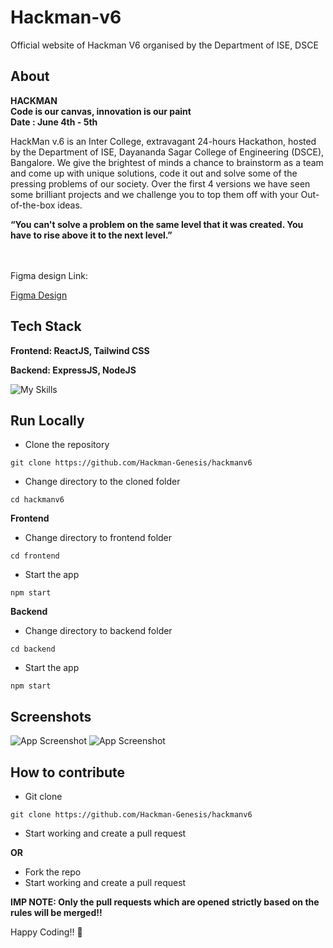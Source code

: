 # Hackman-v6
Official website of Hackman V6 organised by the Department of ISE, DSCE


## About

**HACKMAN** <br />
**Code is our canvas, innovation is our paint** <br />
**Date : June 4th - 5th**



HackMan v.6 is an Inter College, extravagant 24-hours Hackathon, hosted by the Department of ISE, Dayananda Sagar College of Engineering (DSCE), Bangalore. We give the brightest of minds a chance to brainstorm as a team and come up with unique solutions, code it out and solve some of the pressing problems of our society. Over the first 4 versions we have seen some brilliant projects and we challenge you to top them off with your Out-of-the-box ideas. 


**“You can't solve a problem on the same level that it was created. You have to rise above it to the next level.”**


<br />
<br />
Figma design Link:



[Figma Design](https://www.figma.com/file/z8EBSrm4Bzq4yxo4kl2qgq/Hackman?node-id=0-1&t=Qp0KRI9xJ4rUTgf1-0)


## Tech Stack

**Frontend: ReactJS, Tailwind CSS**


**Backend: ExpressJS, NodeJS**

![My Skills](https://skills.thijs.gg/icons?i=react,tailwind,nodejs,express)



## Run Locally

- Clone the repository
```
git clone https://github.com/Hackman-Genesis/hackmanv6
```

- Change directory to the cloned folder

```
cd hackmanv6
```


**Frontend**

- Change directory to frontend folder
```
cd frontend
```

- Start the app
```
npm start
```


**Backend**

- Change directory to backend folder
```
cd backend
```

- Start the app
```
npm start
```


## Screenshots 

![App Screenshot](https://github.com/Janesh7/hackmanv6/blob/main/frontend/src/assets/images/ss1.png?raw=true)
![App Screenshot](https://github.com/Janesh7/hackmanv6/blob/main/frontend/src/assets/images/ss2.png?raw=true)


## How to contribute

- Git clone
```
git clone https://github.com/Hackman-Genesis/hackmanv6
```

- Start working and create a pull request 

**OR**

- Fork the repo
- Start working and create a pull request 


**IMP NOTE: Only the pull requests which are opened strictly based on the rules will be merged!!**


Happy Coding!! :partying_face: